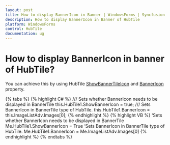 ```yaml
---
layout: post
title: How to display BannerIcon in Banner | WindowsForms | Syncfusion
description: How to display BannerIcon in Banner of HubTile
platform: WindowsForms
control: HubTile
documentation: ug
--- 
```


# How to display BannerIcon in banner of HubTile?

You can achieve this by using HubTile [ShowBannerTileIcon](https://help.syncfusion.com/cr/windowsforms/Syncfusion.Tools.Windows~Syncfusion.Windows.Forms.Tools.HubTile~ShowBannerIcon.html) and [BannerIcon](https://help.syncfusion.com/cr/windowsforms/Syncfusion.Tools.Windows~Syncfusion.Windows.Forms.Tools.HubTile~BannerIcon.html) property.

{% tabs %}
{% highlight C# %} 
/// Sets whether BannerIcon needs to be displayed in BannerTile
this.HubTile1.ShowBannerIcon = true;
/// Sets BannerIcon in BannerTile type of HubTile.
this.HubTile1.BannerIcon = this.ImageListAdv.Images[0];
{% endhighlight %}
{% highlight VB %} 
‘Sets whether BannerIcon needs to be displayed in BannerTile
Me.HubTile1.ShowBannerIcon = True
‘Sets BannerIcon in BannerTile type of HubTile.
Me.HubTile1.BannerIcon = Me.ImageListAdv.Images[0]
{% endhighlight %}
{% endtabs %}